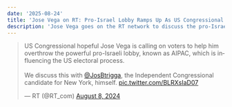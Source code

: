 ```yaml
---
date: '2025-08-24'
title: 'Jose Vega on RT: Pro-Israel Lobby Ramps Up As US Congressional Elections Approach'
description: 'Jose Vega goes on the RT network to discuss the pro-Israeli lobby, known as AIPAC'
---
```


<blockquote class="twitter-tweet"><p lang="en" dir="ltr">US Congressional hopeful Jose Vega is calling on voters to help him overthrow the powerful pro-Israeli lobby, known as AIPAC, which is influencing the US electoral process. <br><br>We discuss this with <a href="https://twitter.com/JosBtrigga?ref_src=twsrc%5Etfw">@JosBtrigga</a>, the Independent Congressional candidate for New York, himself. <a href="https://t.co/BLRXsIaD07">pic.twitter.com/BLRXsIaD07</a></p>&mdash; RT (@RT_com) <a href="https://twitter.com/RT_com/status/1821648257153396931?ref_src=twsrc%5Etfw">August 8, 2024</a></blockquote> <script async src="https://platform.twitter.com/widgets.js" charset="utf-8"></script>
